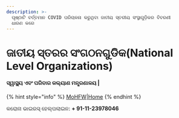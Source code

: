 ```yaml
---
description: >-
  ପୃଷ୍ଠାଟି ବର୍ତ୍ତମାନ COVID ପରିଚାଳନା କରୁଥିବା ଜାତୀୟ ସ୍ତରୀୟ ସଂସ୍ଥାଗୁଡ଼ିକର ବିବରଣୀ
  ଧାରଣ କରେ
---
```


# ଜାତୀୟ ସ୍ତରର ସଂଗଠନଗୁଡିକ\(National Level Organizations\)

#### ସ୍ୱାସ୍ଥ୍ୟ ଏବଂ ପରିବାର କଲ୍ୟାଣ ମନ୍ତ୍ରଣାଳୟ \|

{% hint style="info" %}
[MoHFW\|Home](https://www.mohfw.gov.in/)
{% endhint %}

କରୋନା ଭାଇରସ୍ ହେଲ୍ପଲାଇନ:  **+ 91-11-23978046** 

